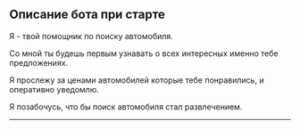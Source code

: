 Описание бота при старте
---
Я - твой помощник по поиску автомобиля.

Со мной ты будешь первым узнавать о всех интересных именно тебе предложениях.

Я прослежу за ценами автомобилей которые тебе понравились, и оперативно уведомлю.

Я позабочусь, что бы поиск автомобиля стал развлечением.

---